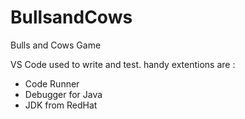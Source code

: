 # BullsandCows
Bulls and Cows Game

VS Code used to write and test.
handy extentions are :
  * Code Runner
  * Debugger for Java
  * JDK from RedHat
